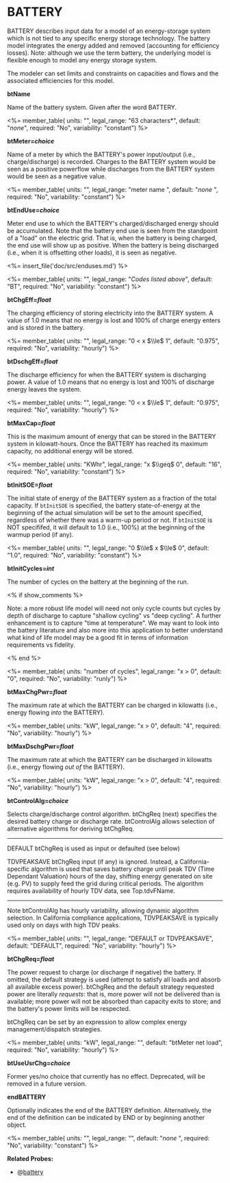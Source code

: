 # BATTERY

BATTERY describes input data for a model of an energy-storage system which is not tied to any specific energy storage technology. The battery model integrates the energy added and removed (accounting for efficiency losses). Note: although we use the term battery, the underlying model is flexible enough to model any energy storage system.

The modeler can set limits and constraints on capacities and flows and the associated efficiencies for this model.

**btName**

Name of the battery system. Given after the word BATTERY.

<%= member_table(
  units: "",
  legal_range: "63 characters*",
  default: "*none*",
  required: "No",
  variability: "constant")
  %>

**btMeter=*choice***

Name of a meter by which the BATTERY's power input/output (i.e., charge/discharge) is recorded. Charges to the BATTERY system would be seen as a positive powerflow while discharges from the BATTERY system would be seen as a negative value.

<%= member_table(
  units: "",
  legal_range: "meter name ",
  default: "*none* ",
  required: "No",
  variability: "constant")
  %>

**btEndUse=*choice***

Meter end use to which the BATTERY's charged/discharged energy should be accumulated. Note that the battery end use is seen from the standpoint of a "load" on the electric grid. That is, when the battery is being charged, the end use will show up as positive. When the battery is being discharged (i.e., when it is offsetting other loads), it is seen as negative.

<%= insert_file('doc/src/enduses.md') %>

<%= member_table(
  units: "",
  legal_range: "*Codes listed above*",
  default: "BT",
  required: "No",
  variability: "constant")
  %>

**btChgEff=*float***

The charging efficiency of storing electricity into the BATTERY system. A value of 1.0 means that no energy is lost and 100% of charge energy enters and is stored in the battery.

<%= member_table(
  units: "",
  legal_range: "0 < x $\\le$ 1",
  default: "0.975",
  required: "No",
  variability: "hourly")
  %>

**btDschgEff=*float***

The discharge efficiency for when the BATTERY system is discharging power. A value of 1.0 means that no energy is lost and 100% of discharge energy leaves the system.

<%= member_table(
  units: "",
  legal_range: "0 < x $\\le$ 1",
  default: "0.975",
  required: "No",
  variability: "hourly")
  %>

**btMaxCap=*float***

This is the maximum amount of energy that can be stored in the BATTERY system in kilowatt-hours. Once the BATTERY has reached its maximum capacity, no additional energy will be stored.

<%= member_table(
  units: "KWhr",
  legal_range: "x $\\geq$ 0",
  default: "16",
  required: "No",
  variability: "constant")
  %>

**btInitSOE=*float***

The initial state of energy of the BATTERY system as a fraction of the total capacity. If `btInitSOE` is specified, the battery state-of-energy at the beginning of the actual simulation will be set to the amount specified, regardless of whether there was a warm-up period or not. If `btInitSOE` is NOT specififed, it will default to 1.0 (i.e., 100%) at the beginning of the warmup period (if any).

<%= member_table(
  units: "",
  legal_range: "0 $\\le$ x $\\le$ 0",
  default: "1.0",
  required: "No",
  variability: "constant")
  %>

**btInitCycles=*int***

The number of cycles on the battery at the beginning of the run.

<% if show_comments %>

Note: a more robust life model will need not only cycle counts but cycles by depth of discharge to capture "shallow cycling" vs "deep cycling". A further enhancement is to capture "time at temperature". We may want to look into the battery literature and also more into this application to better understand what kind of life model may be a good fit in terms of information requirements vs fidelity.

<% end %>

<%= member_table(
  units: "number of cycles",
  legal_range: "x $>$ 0",
  default: "0",
  required: "No",
  variability: "runly")
  %>

**btMaxChgPwr=*float***

The maximum rate at which the BATTERY can be charged in kilowatts (i.e., energy flowing *into* the BATTERY).

<%= member_table(
  units: "kW",
  legal_range: "x $>$ 0",
  default: "4",
  required: "No",
  variability: "hourly")
  %>

**btMaxDschgPwr=*float***

The maximum rate at which the BATTERY can be discharged in kilowatts (i.e., energy flowing *out of* the BATTERY).

<%= member_table(
  units: "kW",
  legal_range: "x $>$ 0",
  default: "4",
  required: "No",
  variability: "hourly")
  %>

**btControlAlg=*choice***

Selects charge/discharge control algorithm.  btChgReq (next) specifies the desired battery charge or discharge rate.  btControlAlg allows selection of alternative algorithms for deriving btChgReq.

-------------- -----------------------------------------------------------------------------------------
DEFAULT        btChgReq is used as input or defaulted (see below)

TDVPEAKSAVE    btChgReq input (if any) is ignored.  Instead, a California-specific algorithm is used
               that saves battery charge until peak TDV (Time Dependant Valuation) hours of the day,
               shifting energy generated on site (e.g. PV) to supply feed the grid during critical
               periods.  The algorithm requires availability of hourly TDV data, see Top.tdvFName.
-------------- -----------------------------------------------------------------------------------------

Note btControlAlg has hourly variability, allowing dynamic algorithm selection.  In California compliance applications, TDVPEAKSAVE is typically used only on days with high TDV peaks.

<%= member_table(
  units: "",
  legal_range: "DEFAULT or TDVPEAKSAVE",
  default: "DEFAULT",
  required: "No",
  variability: "hourly")
  %>

**btChgReq=*float***

The power request to charge (or discharge if negative) the battery. If omitted, the default strategy is used (attempt to satisfy all loads and absorb all available excess power).  btChgReq and the default strategy requested power are literally *requests*: that is, more power will not be delivered than is available; more power will not be absorbed than capacity exits to store; and the battery's power limits will be respected.

btChgReq can be set by an expression to allow complex energy management/dispatch strategies.

<%= member_table(
  units: "kW",
  legal_range: "",
  default: "btMeter net load",
  required: "No",
  variability: "hourly")
  %>

**btUseUsrChg=*choice***

Former yes/no choice that currently has no effect.  Deprecated, will be removed in a future version.

**endBATTERY**

Optionally indicates the end of the BATTERY definition. Alternatively, the end of the definition can be indicated by END or by beginning another object.

<%= member_table(
  units: "",
  legal_range: "",
  default: "*none* ",
  required: "No",
  variability: "constant")
  %>

<!--
Probes? Control strategies?

SOE

-->

**Related Probes:**

- @[battery](#p_battery)
